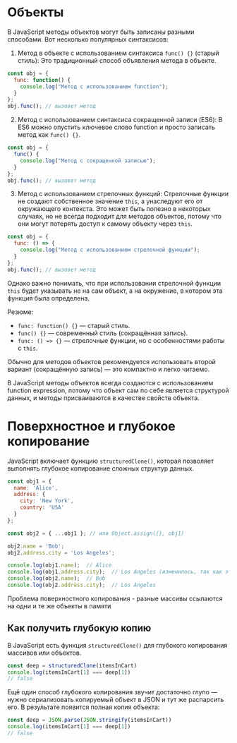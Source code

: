 # Объекты
В JavaScript методы объектов могут быть записаны разными способами. Вот несколько популярных синтаксисов:
1. Метод в объекте с использованием синтаксиса `func() {}` (старый стиль): Это традиционный способ объявления метода в объекте.
```js
const obj = {
  func: function() {
    console.log("Метод с использованием function");
  }
};
obj.func(); // вызовет метод
```

2. Метод с использованием синтаксиса сокращенной записи (ES6): В ES6 можно опустить ключевое слово function и просто записать метод как `func() {}`.
```js
const obj = {
  func() {
    console.log("Метод с сокращенной записью");
  }
};
obj.func(); // вызовет метод
```

3. Метод с использованием стрелочных функций: Стрелочные функции не создают собственное значение `this`, а унаследуют его от окружающего контекста. Это может быть полезно в некоторых случаях, но не всегда подходит для методов объектов, потому что они могут потерять доступ к самому объекту через `this`.
```js
const obj = {
  func: () => {
    console.log("Метод с использованием стрелочной функции");
  }
};
obj.func(); // вызовет метод
```

Однако важно понимать, что при использовании стрелочной функции `this` будет указывать не на сам объект, а на окружение, в котором эта функция была определена.

Резюме:
- `func: function() {}` — старый стиль.
- `func() {}` — современный стиль (сокращённая запись).
- `func: () => {}` — стрелочные функции, но с особенностями работы с `this`.

Обычно для методов объектов рекомендуется использовать второй вариант (сокращённую запись) — это компактно и легко читаемо.

В JavaScript методы объектов всегда создаются с использованием function expression, потому что объект сам по себе является структурой данных, и методы присваиваются в качестве свойств объекта.

# Поверхностное и глубокое копирование 
JavaScript включает функцию `structuredClone()`, которая позволяет выполнять глубокое копирование сложных структур данных.

```js
const obj1 = {
  name: 'Alice',
  address: {
    city: 'New York',
    country: 'USA'
  }
};

const obj2 = { ...obj1 }; // или Object.assign({}, obj1)

obj2.name = 'Bob';
obj2.address.city = 'Los Angeles';

console.log(obj1.name);  // Alice
console.log(obj1.address.city);  // Los Angeles (изменилось, так как это ссылка на тот же объект)
console.log(obj2.name);  // Bob
console.log(obj2.address.city);  // Los Angeles
```

Проблема поверхностного копирования - разные массивы ссылаются на одни и те же объекты в памяти

## Как получить глубокую копию

В JavaScript есть функция `structuredClone()` для глубокого копирования массивов или объектов.
```js
const deep = structuredClone(itemsInCart)
console.log(itemsInCart[1] === deep[1])
// false
```

Ещё один способ глубокого копирования звучит достаточно глупо — нужно сериализовать копируемый объект в JSON и тут же распарсить его. В результате появится полная копия объекта:
```js
const deep = JSON.parse(JSON.stringify(itemsInCart))
console.log(itemsInCart[1] === deep[1])
// false
```
